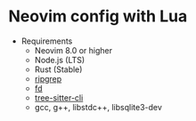 # Neovim config with Lua

- Requirements
  - Neovim 8.0 or higher
  - Node.js (LTS)
  - Rust (Stable)
  - [ripgrep](https://github.com/BurntSushi/ripgrep)
  - [fd](https://github.com/sharkdp/fd)
  - [tree-sitter-cli](https://github.com/tree-sitter/tree-sitter/blob/master/cli/README.md)
  - gcc, g++, libstdc++, libsqlite3-dev
